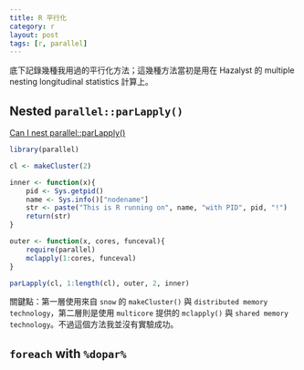 ```yaml
---
title: R 平行化
category: r
layout: post
tags: [r, parallel]
---
```

底下記錄幾種我用過的平行化方法；這幾種方法當初是用在 Hazalyst 的 multiple nesting longitudinal statistics 計算上。

## Nested ``parallel::parLapply()``
[Can I nest parallel::parLapply()](http://stackoverflow.com/questions/8413188/can-i-nest-parallelparlapply)

``` R
library(parallel)

cl <- makeCluster(2)

inner <- function(x){
    pid <- Sys.getpid()
    name <- Sys.info()["nodename"]
    str <- paste("This is R running on", name, "with PID", pid, "!")
    return(str)
}

outer <- function(x, cores, funceval){
    require(parallel)
    mclapply(1:cores, funceval)
}

parLapply(cl, 1:length(cl), outer, 2, inner)
```

關鍵點：第一層使用來自 ``snow`` 的 ``makeCluster()`` 與 ``distributed memory technology``，第二層則是使用 ``multicore`` 提供的 ``mclapply()`` 與 ``shared memory technology``。不過這個方法我並沒有實驗成功。


## ``foreach`` with ``%dopar%``
